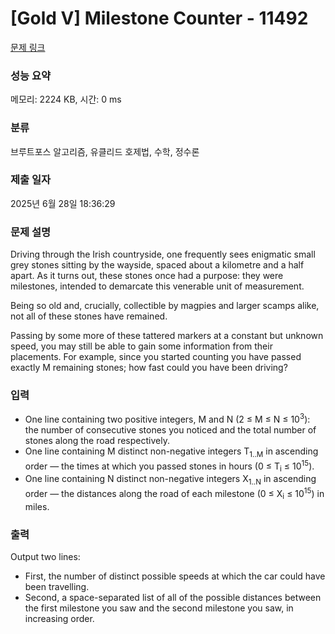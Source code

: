 # [Gold V] Milestone Counter - 11492 

[문제 링크](https://www.acmicpc.net/problem/11492) 

### 성능 요약

메모리: 2224 KB, 시간: 0 ms

### 분류

브루트포스 알고리즘, 유클리드 호제법, 수학, 정수론

### 제출 일자

2025년 6월 28일 18:36:29

### 문제 설명

<p>Driving through the Irish countryside, one frequently sees enigmatic small grey stones sitting by the wayside, spaced about a kilometre and a half apart. As it turns out, these stones once had a purpose: they were milestones, intended to demarcate this venerable unit of measurement.</p>

<p>Being so old and, crucially, collectible by magpies and larger scamps alike, not all of these stones have remained.</p>

<p>Passing by some more of these tattered markers at a constant but unknown speed, you may still be able to gain some information from their placements. For example, since you started counting you have passed exactly M remaining stones; how fast could you have been driving?</p>

### 입력 

 <ul>
	<li>One line containing two positive integers, M and N (2 ≤ M ≤ N ≤ 10<sup>3</sup>): the number of consecutive stones you noticed and the total number of stones along the road respectively.</li>
	<li>One line containing M distinct non-negative integers T<sub>1..M</sub> in ascending order — the times at which you passed stones in hours (0 ≤ T<sub>i</sub> ≤ 10<sup>15</sup>).</li>
	<li>One line containing N distinct non-negative integers X<sub>1..N</sub> in ascending order — the distances along the road of each milestone (0 ≤ X<sub>i</sub> ≤ 10<sup>15</sup>) in miles.</li>
</ul>

### 출력 

 <p>Output two lines:</p>

<ul>
	<li>First, the number of distinct possible speeds at which the car could have been travelling.</li>
	<li>Second, a space-separated list of all of the possible distances between the first milestone you saw and the second milestone you saw, in increasing order.</li>
</ul>

